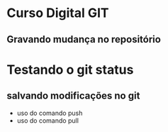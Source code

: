 # Curso Digital GIT
## Gravando mudança no repositório
# Testando o git status

## salvando modificações no git

* uso do comando push
* uso do comando pull
